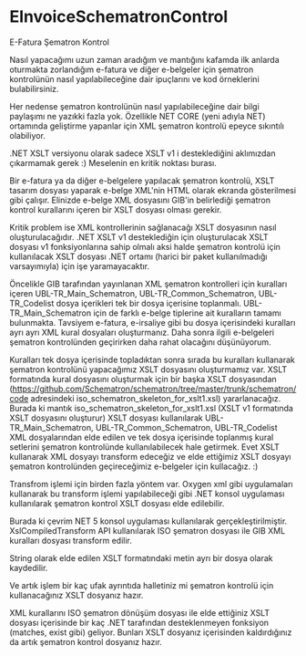 # EInvoiceSchematronControl
E-Fatura Şematron Kontrol

Nasıl yapacağımı uzun zaman aradığım ve mantığını kafamda ilk anlarda oturmakta zorlandığım e-fatura ve diğer e-belgeler için şematron kontrolünün nasıl yapılabileceğine dair ipuçlarını ve kod örneklerini bulabilirsiniz.

Her nedense şematron kontrolünün nasıl yapılabileceğine dair bilgi paylaşımı ne yazıkki fazla yok. Özellikle NET CORE (yeni adıyla NET) ortamında geliştirme yapanlar için XML şematron kontrolü epeyce sıkıntılı olabiliyor. 

.NET XSLT versiyonu olarak sadece XSLT v1 i desteklediğini aklımızdan çıkarmamak gerek :) Meselenin en kritik noktası burası.

Bir e-fatura ya da diğer e-belgelere yapılacak şematron kontrolü, XSLT tasarım dosyası yaparak e-belge XML'nin HTML olarak ekranda gösterilmesi gibi çalışır. Elinizde e-belge XML dosyasını GIB'in belirlediği şematron kontrol kurallarını içeren bir XSLT dosyası olması gerekir.

Kritik problem ise XML kontrollerinin sağlanacağı XSLT dosyasının nasıl oluşturulacağıdır. .NET XSLT v1 desteklediğin için oluşturulacak XSLT dosyası v1 fonksiyonlarına sahip olmalı aksi halde şematron kontrolü için kullanılacak XSLT dosyası .NET ortamı (harici bir paket kullanılmadığı varsayımıyla) için işe yaramayacaktır.

Öncelikle GIB tarafından yayınlanan XML şematron kontrolleri için kuralları içeren UBL-TR_Main_Schematron, UBL-TR_Common_Schematron, UBL-TR_Codelist dosya içerikleri tek bir dosya içerisine toplanmalı. UBL-TR_Main_Schematron için de farklı e-belge tiplerine ait kuralların tamamı bulunmakta. Tavsiyem e-fatura, e-irsaliye gibi bu dosya içerisindeki kuralları ayrı ayrı XML kural dosyaları oluşturmanız. Daha sonra ilgili e-belgeleri şematron kontrolünden geçirirken daha rahat olacağını düşünüyorum.

Kuralları tek dosya içerisinde topladıktan sonra sırada bu kuralları kullanarak şematron kontrolünü yapacağımız XSLT dosyasını oluşturmamız var. XSLT formatında kural dosyasını oluşturmak için bir başka XSLT dosyasından (https://github.com/Schematron/schematron/tree/master/trunk/schematron/code adresindeki iso_schematron_skeleton_for_xslt1.xsl) yararlanacağız. Burada ki mantık iso_schematron_skeleton_for_xslt1.xsl (XSLT v1 formatında XSLT dosyasını oluşturur) XSLT dosyası kullanılarak UBL-TR_Main_Schematron, UBL-TR_Common_Schematron, UBL-TR_Codelist XML dosyalarından elde edilen ve tek dosya içerisinde toplanmış kural setlerini şematron kontrolünde kullanılabilecek hale getirmek. Evet XSLT kullanarak XML dosyayı transform edeceğiz ve elde ettiğimiz XSLT dosyayı şematron kontrolünden geçireceğimiz e-belgeler için kullacağız. :)

Transfrom işlemi için birden fazla yöntem var. Oxygen xml gibi uygulamaları kullanarak bu transform işlemi yapılabileceği gibi .NET konsol uygulaması kullanılarak şematron kontrol XSLT dosyası elde edilebilir. 

Burada ki çevrim NET 5 konsol uygulaması kullanılarak gerçekleştirilmiştir. XslCompiledTransform API kullanılarak ISO şematron dosyası ile GIB XML kuralları dosyası transform edilir.

String olarak elde edilen XSLT formatındaki metin ayrı bir dosya olarak kaydedilir. 

Ve artık işlem bir kaç ufak ayrıntıda halletiniz mi şematron kontrolü için kullanacağınız XSLT dosyanız hazır. 

XML kurallarını ISO şematron dönüşüm dosyası ile elde ettiğiniz XSLT dosyası içerisinde bir kaç .NET tarafından desteklenmeyen fonksiyon (matches, exist gibi) geliyor. Bunları XSLT dosyanız içerisinden kaldırdığınız da artık şematron kontrol dosyanız hazır.
